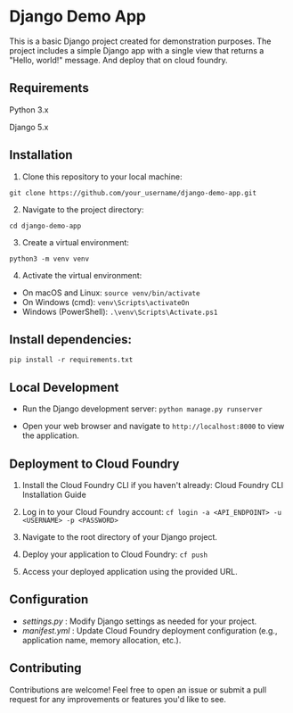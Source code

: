 # Django Demo App
This is a basic Django project created for demonstration purposes. The project includes a simple Django app with a single view that returns a "Hello, world!" message. And deploy that on cloud foundry.

## Requirements
Python 3.x

Django 5.x

## Installation
1. Clone this repository to your local machine:
   
```git clone https://github.com/your_username/django-demo-app.git```

2. Navigate to the project directory:
   
```cd django-demo-app```

3. Create a virtual environment:

```python3 -m venv venv```

4. Activate the virtual environment:
  * On macOS and Linux:
    ```source venv/bin/activate```
  * On Windows (cmd):
    ```venv\Scripts\activateOn``` 
  * Windows (PowerShell):
    ```.\venv\Scripts\Activate.ps1```

## Install dependencies:

```pip install -r requirements.txt```

## Local Development 
* Run the Django development server:
```python manage.py runserver```

* Open your web browser and navigate to ```http://localhost:8000``` to view the application.

## Deployment to Cloud Foundry
1. Install the Cloud Foundry CLI if you haven't already: Cloud Foundry CLI Installation Guide
2. Log in to your Cloud Foundry account: 
```cf login -a <API_ENDPOINT> -u <USERNAME> -p <PASSWORD>```

4. Navigate to the root directory of your Django project.
5. Deploy your application to Cloud Foundry:
```cf push```

6. Access your deployed application using the provided URL.

## Configuration
* *settings.py* : Modify Django settings as needed for your project.
* *manifest.yml* : Update Cloud Foundry deployment configuration (e.g., application name, memory allocation, etc.).

## Contributing 
Contributions are welcome! Feel free to open an issue or submit a pull request for any improvements or features you'd like to see.
